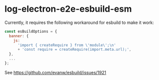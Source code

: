 # log-electron-e2e-esbuild-esm

Currently, it requires the following workaround for esbuild to make it work:

```js
const esBuildOptions = {
  banner: {
    js:
      'import { createRequire } from \'module\';\n'
      + 'const require = createRequire(import.meta.url);',
  },
  ...
};
```

See https://github.com/evanw/esbuild/issues/1921
